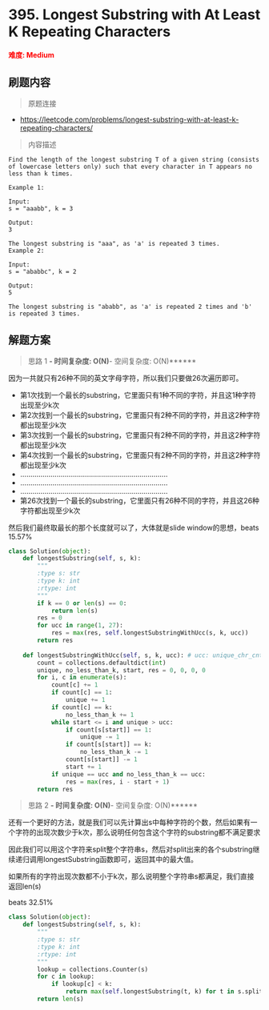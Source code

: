 # 395. Longest Substring with At Least K Repeating Characters

**<font color=red>难度: Medium</font>**

## 刷题内容

> 原题连接

* https://leetcode.com/problems/longest-substring-with-at-least-k-repeating-characters/

> 内容描述

```
Find the length of the longest substring T of a given string (consists of lowercase letters only) such that every character in T appears no less than k times.

Example 1:

Input:
s = "aaabb", k = 3

Output:
3

The longest substring is "aaa", as 'a' is repeated 3 times.
Example 2:

Input:
s = "ababbc", k = 2

Output:
5

The longest substring is "ababb", as 'a' is repeated 2 times and 'b' is repeated 3 times.
```

## 解题方案

> 思路 1
******- 时间复杂度: O(N)******- 空间复杂度: O(N)******


因为一共就只有26种不同的英文字母字符，所以我们只要做26次遍历即可。
- 第1次找到一个最长的substring，它里面只有1种不同的字符，并且这1种字符出现至少k次
- 第2次找到一个最长的substring，它里面只有2种不同的字符，并且这2种字符都出现至少k次
- 第3次找到一个最长的substring，它里面只有2种不同的字符，并且这2种字符都出现至少k次
- 第4次找到一个最长的substring，它里面只有2种不同的字符，并且这2种字符都出现至少k次
- .........................................................................
- .........................................................................
- .........................................................................
- 第26次找到一个最长的substring，它里面只有26种不同的字符，并且这26种字符都出现至少k次

然后我们最终取最长的那个长度就可以了，大体就是slide window的思想，beats 15.57%

```python
class Solution(object):
    def longestSubstring(self, s, k):
        """
        :type s: str
        :type k: int
        :rtype: int
        """
        if k == 0 or len(s) == 0:
            return len(s)
        res = 0
        for ucc in range(1, 27):
            res = max(res, self.longestSubstringWithUcc(s, k, ucc))
        return res
    
    def longestSubstringWithUcc(self, s, k, ucc): # ucc: unique_chr_cnt
        count = collections.defaultdict(int)
        unique, no_less_than_k, start, res = 0, 0, 0, 0
        for i, c in enumerate(s):
            count[c] += 1
            if count[c] == 1:
                unique += 1
            if count[c] == k:
                no_less_than_k += 1
            while start <= i and unique > ucc:
                if count[s[start]] == 1:
                    unique -= 1
                if count[s[start]] == k:
                    no_less_than_k -= 1
                count[s[start]] -= 1
                start += 1
            if unique == ucc and no_less_than_k == ucc:
                res = max(res, i - start + 1)
        return res
```




> 思路 2
******- 时间复杂度: O(N)******- 空间复杂度: O(N)******

还有一个更好的方法，就是我们可以先计算出s中每种字符的个数，然后如果有一个字符的出现次数少于k次，那么说明任何包含这个字符的substring都不满足要求

因此我们可以用这个字符来split整个字符串s，然后对split出来的各个substring继续递归调用longestSubstring函数即可，返回其中的最大值。

如果所有的字符出现次数都不小于k次，那么说明整个字符串s都满足，我们直接返回len(s)

beats 32.51%

```python
class Solution(object):
    def longestSubstring(self, s, k):
        """
        :type s: str
        :type k: int
        :rtype: int
        """
        lookup = collections.Counter(s)
        for c in lookup:
            if lookup[c] < k:
                return max(self.longestSubstring(t, k) for t in s.split(c))
        return len(s)
```





























